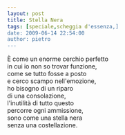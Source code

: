 ```yaml
---
layout: post
title: Stella Nera
tags: [speciale,scheggia d'essenza,]
date: 2009-06-14 22:54:00
author: pietro
---
```

È come un enorme cerchio perfetto<br/>in cui io non so trovar funzione,<br/>come se tutto fosse a posto<br/>e cerco scampo nell'emozione,<br/>ho bisogno di un riparo<br/>di una consolazione,<br/>l'inutilità di tutto questo<br/>percorre ogni ammissione,<br/>sono come una stella nera<br/>senza una costellazione.
